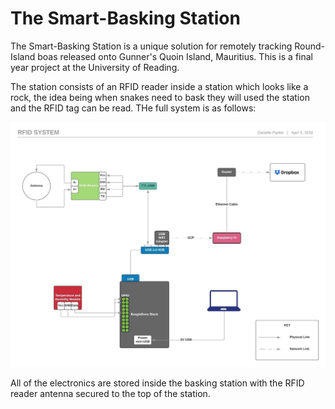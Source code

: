 # The Smart-Basking Station

The Smart-Basking Station is a unique solution for remotely tracking Round-Island boas released onto Gunner's Quoin Island, Mauritius. This is a final year project at the University of Reading. 

The station consists of an RFID reader inside a station which looks like a rock, the idea being when snakes need to bask they will used the station and the RFID tag can be read. THe full system is as follows:

![alt text](https://github.com/Dani2404/Final-Project/blob/master/RFID%20System.jpeg)

All of the electronics are stored inside the basking station with the RFID reader antenna secured to the top of the station.


